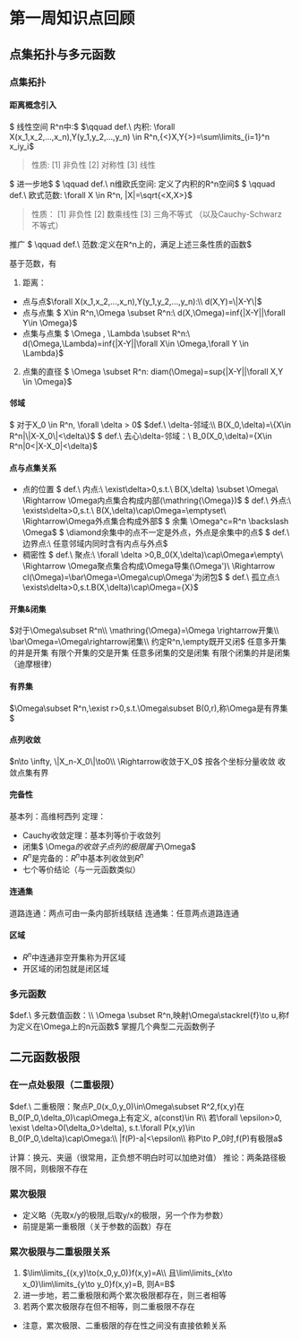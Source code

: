 # 第一周知识点回顾
## 点集拓扑与多元函数
### 点集拓扑
#### 距离概念引入
$ 线性空间 R^n中:$ 
 $\qquad def.\ 内积: \forall X(x_1,x_2,...,x_n),Y(y_1,y_2,...,y_n) \in R^n,{<}X,Y{>}=\sum\limits_{i=1}^n x_iy_i$
>  性质:
[1] 非负性
[2] 对称性
[3] 线性

$ 进一步地$
$ \qquad def.\ n维欧氏空间: 定义了内积的R^n空间$
$ \qquad def.\ 欧式范数: \forall X \in R^n, \|X\|=\sqrt{<X,X>}$
> 性质：
[1] 非负性
[2] 数乘线性
[3] 三角不等式 （以及Cauchy-Schwarz 不等式）

推广
$ \qquad def.\ 范数:定义在R^n上的，满足上述三条性质的函数$

基于范数，有
1. 距离：
- 点与点$\forall X(x_1,x_2,...,x_n),Y(y_1,y_2,...,y_n):\\
d(X,Y)=\|X-Y\|$
- 点与点集
$ X\in R^n,\Omega \subset R^n:\\
d(X,\Omega)=inf\{\|X-Y\||\forall Y\in \Omega\}$
- 点集与点集
$ \Omega , \Lambda \subset R^n:\\
d(\Omega,\Lambda)=inf\{\|X-Y\||\forall X\in \Omega,\forall Y \in \Lambda\}$
2. 点集的直径
$ \Omega \subset R^n:
diam(\Omega)=sup\{\|X-Y\||\forall X,Y \in \Omega\}$

#### 邻域
$ 对于X_0 \in R^n, \forall \delta > 0$
$def.\ \delta-邻域:\\
B(X_0,\delta)=\{X\in R^n|\|X-X_0\|<\delta\}$
$ def.\ 去心\delta-邻域：\\
B_0(X_0,\delta)=\{X\in R^n|0<\|X-X_0\|<\delta\}$

#### 点与点集关系
- 点的位置
$ def.\ 内点:\\
\exist\delta>0,s.t.\ B(X,\delta) \subset \Omega\\
\Rightarrow \Omega内点集合构成内部(\mathring{\Omega})$
$ def.\ 外点:\\
\exists\delta>0,s.t.\ B(X,\delta)\cap\Omega=\emptyset\\
\Rightarrow\Omega外点集合构成外部$
$ 余集 \Omega^c=R^n \backslash \Omega$
$ \diamond余集中的点不一定是外点，外点是余集中的点$
$ def.\ 边界点:\\
任意邻域内同时含有内点与外点$
- 稠密性
$ def.\ 聚点:\\
\forall \delta >0,B_0(X,\delta)\cap\Omega≠\empty\\
\Rightarrow \Omega聚点集合构成\Omega导集(\Omega')\\
\Rightarrow cl(\Omega)=\bar\Omega=\Omega\cup\Omega'为闭包$
$ def.\ 孤立点:\\
\exists\delta>0,s.t.B(X,\delta)\cap\Omega=\{X\}$
#### 开集&闭集
$对于\Omega\subset R^n\\
\mathring{\Omega}=\Omega \rightarrow开集\\
\bar\Omega=\Omega\rightarrow闭集\\
约定R^n,\empty既开又闭$
任意多开集的并是开集
有限个开集的交是开集
任意多闭集的交是闭集
有限个闭集的并是闭集（迪摩根律）
#### 有界集
$\Omega\subset R^n,\exist r>0,s.t.\Omega\subset B(0,r),称\Omega是有界集$
#### 点列收敛
$n\to \infty, \|X_n-X_0\|\to0\\
\Rightarrow收敛于X_0$
按各个坐标分量收敛
收敛点集有界
#### 完备性
基本列：高维柯西列
定理：
- Cauchy收敛定理：基本列等价于收敛列
- 闭集$ \Omega$的收敛子点列的极限属于$\Omega$
- $R^n$是完备的：$R^n$中基本列收敛到$R^n$
- 七个等价结论（与一元函数类似）
#### 连通集
道路连通：两点可由一条内部折线联结
连通集：任意两点道路连通
#### 区域
- $R^n$中连通非空开集称为开区域
- 开区域的闭包就是闭区域
### 多元函数
$def.\ 多元数值函数：\\
\Omega \subset R^n,映射\Omega\stackrel{f}\to u,称f为定义在\Omega上的n元函数$
掌握几个典型二元函数例子
## 二元函数极限
### 在一点处极限（二重极限）
$def.\ 二重极限：聚点P_0(x_0,y_0)\in\Omega\subset R^2,f(x,y)在B_0(P_0,\delta_0)\cap\Omega上有定义, a(const)\in R\\
若\forall \epsilon>0, \exist \delta>0(\delta_0>\delta), s.t.\forall P(x,y)\in B_0(P_0,\delta)\cap\Omega:\\
|f(P)-a|<\epsilon\\
称P\to P_0时,f(P)有极限a$

计算：换元、夹逼（很常用，正负想不明白时可以加绝对值）
推论：两条路径极限不同，则极限不存在
### 累次极限
- 定义略（先取x/y的极限,后取y/x的极限，另一个作为参数）
- 前提是第一重极限（关于参数的函数）存在
### 累次极限与二重极限关系
1. $\lim\limits_{(x,y)\to(x_0,y_0)}f(x,y)=A\\
且\lim\limits_{x\to x_0}\lim\limits_{y\to y_0}f(x,y)=B, 则A=B$
2. 进一步地，若二重极限和两个累次极限都存在，则三者相等
3. 若两个累次极限存在但不相等，则二重极限不存在
* 注意，累次极限、二重极限的存在性之间没有直接依赖关系